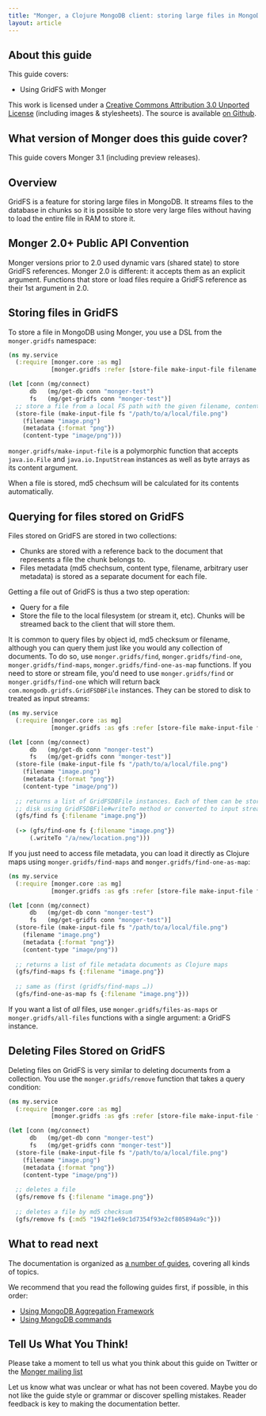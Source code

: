 ```yaml
---
title: "Monger, a Clojure MongoDB client: storing large files in MongoDB using GridFS | MongoDB library for Clojure"
layout: article
---
```


## About this guide

This guide covers:

 * Using GridFS with Monger


This work is licensed under a <a rel="license" href="http://creativecommons.org/licenses/by/3.0/">Creative Commons Attribution 3.0 Unported License</a> (including images & stylesheets). The source is available [on Github](https://github.com/clojurewerkz/monger.docs).


## What version of Monger does this guide cover?

This guide covers Monger 3.1 (including preview releases).


## Overview

GridFS is a feature for storing large files in MongoDB. It streams
files to the database in chunks so it is possible to store very large
files without having to load the entire file in RAM to store it.


## Monger 2.0+ Public API Convention

Monger versions prior to 2.0 used dynamic vars (shared state) to store
GridFS references. Monger 2.0 is different: it
accepts them as an explicit argument. Functions that store
or load files require a GridFS reference as their 1st argument
in 2.0.


## Storing files in GridFS

To store a file in MongoDB using Monger, you use a DSL from the `monger.gridfs` namespace:

``` clojure
(ns my.service
  (:require [monger.core :as mg]
            [monger.gridfs :refer [store-file make-input-file filename content-type metadata]]))

(let [conn (mg/connect)
      db   (mg/get-db conn "monger-test")
      fs   (mg/get-gridfs conn "monger-test")]
  ;; store a file from a local FS path with the given filename, content type and metadata
  (store-file (make-input-file fs "/path/to/a/local/file.png")
    (filename "image.png")
    (metadata {:format "png"})
    (content-type "image/png")))
```

`monger.gridfs/make-input-file` is a polymorphic function that accepts
`java.io.File` and `java.io.InputStream` instances as well as
byte arrays as its content argument.

When a file is stored, md5 chechsum will be calculated for its
contents automatically.


## Querying for files stored on GridFS

Files stored on GridFS are stored in two collections:

 * Chunks are stored with a reference back to the document that represents a file the chunk belongs to.
 * Files metadata (md5 chechsum, content type, filename, arbitrary user metadata) is stored as a separate document for each file.

Getting a file out of GridFS is thus a two step operation:

 * Query for a file
 * Store the file to the local filesystem (or stream it, etc). Chunks will be streamed back to the client that will store them.

It is common to query files by object id, md5 checksum or filename,
although you can query them just like you would any collection of
documents. To do so, use `monger.gridfs/find`,
`monger.gridfs/find-one`, `monger.gridfs/find-maps`,
`monger.gridfs/find-one-as-map` functions. If you need to store or
stream file, you'd need to use `monger.gridfs/find` or
`monger.gridfs/find-one` which will return back
`com.mongodb.gridfs.GridFSDBFile` instances. They can be stored to
disk to treated as input streams:

``` clojure
(ns my.service
  (:require [monger.core :as mg]
            [monger.gridfs :as gfs :refer [store-file make-input-file filename content-type metadata]]))

(let [conn (mg/connect)
      db   (mg/get-db conn "monger-test")
      fs   (mg/get-gridfs conn "monger-test")]
  (store-file (make-input-file fs "/path/to/a/local/file.png")
    (filename "image.png")
    (metadata {:format "png"})
    (content-type "image/png"))
  
  ;; returns a list of GridFSDBFile instances. Each of them can be stored to
  ;; disk using GridFSDBFile#writeTo method or converted to input stream with GridFSDBFile#getInputStream
  (gfs/find fs {:filename "image.png"})
  
  (-> (gfs/find-one fs {:filename "image.png"})
      (.writeTo "/a/new/location.png")))
```

If you just need to access file metadata, you can load it directly as
Clojure maps using `monger.gridfs/find-maps` and
`monger.gridfs/find-one-as-map`:

``` clojure
(ns my.service
  (:require [monger.core :as mg]
            [monger.gridfs :as gfs :refer [store-file make-input-file filename content-type metadata]]))

(let [conn (mg/connect)
      db   (mg/get-db conn "monger-test")
      fs   (mg/get-gridfs conn "monger-test")]
  (store-file (make-input-file fs "/path/to/a/local/file.png")
    (filename "image.png")
    (metadata {:format "png"})
    (content-type "image/png"))
  
  ;; returns a list of file metadata documents as Clojure maps
  (gfs/find-maps fs {:filename "image.png"})
  
  ;; same as (first (gridfs/find-maps …))
  (gfs/find-one-as-map fs {:filename "image.png"}))
```

If you want a list of *all* files, use `monger.gridfs/files-as-maps`
or `monger.gridfs/all-files` functions with a single argument: a GridFS
instance.


## Deleting Files Stored on GridFS

Deleting files on GridFS is very similar to deleting documents from a
collection. You use the `monger.gridfs/remove` function that takes a
query condition:

``` clojure
(ns my.service
  (:require [monger.core :as mg]
            [monger.gridfs :as gfs :refer [store-file make-input-file filename content-type metadata]]))

(let [conn (mg/connect)
      db   (mg/get-db conn "monger-test")
      fs   (mg/get-gridfs conn "monger-test")]
  (store-file (make-input-file fs "/path/to/a/local/file.png")
    (filename "image.png")
    (metadata {:format "png"})
    (content-type "image/png"))
  
  ;; deletes a file
  (gfs/remove fs {:filename "image.png"})
  
  ;; deletes a file by md5 checksum
  (gfs/remove fs {:md5 "1942f1e69c1d7354f93e2cf805894a9c"}))
```


## What to read next

The documentation is organized as [a number of guides](/articles/guides.html), covering all kinds of topics.

We recommend that you read the following guides first, if possible, in this order:

 * [Using MongoDB Aggregation Framework](/articles/aggregation.html)
 * [Using MongoDB commands](/articles/commands.html)



## Tell Us What You Think!

Please take a moment to tell us what you think about this guide on
Twitter or the [Monger mailing
list](https://groups.google.com/forum/#!forum/clojure-mongodb)

Let us know what was unclear or what has not been covered. Maybe you
do not like the guide style or grammar or discover spelling
mistakes. Reader feedback is key to making the documentation better.
